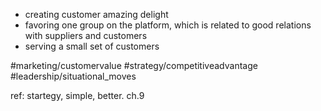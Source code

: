 - creating customer amazing delight 
- favoring one group on the platform, which is related to good relations with suppliers and customers
- serving a small set of customers

#marketing/customervalue #strategy/competitiveadvantage #leadership/situational_moves 

ref: startegy, simple, better. ch.9